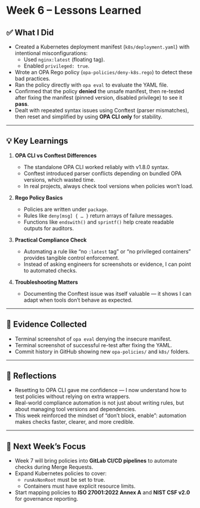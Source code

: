 # Week 6 – Lessons Learned

## ✅ What I Did
- Created a Kubernetes deployment manifest (`k8s/deployment.yaml`) with intentional misconfigurations:
  - Used `nginx:latest` (floating tag).
  - Enabled `privileged: true`.
- Wrote an OPA Rego policy (`opa-policies/deny-k8s.rego`) to detect these bad practices.
- Ran the policy directly with `opa eval` to evaluate the YAML file.
- Confirmed that the policy **denied** the unsafe manifest, then re-tested after fixing the manifest (pinned version, disabled privilege) to see it **pass**.
- Dealt with repeated syntax issues using Conftest (parser mismatches), then reset and simplified by using **OPA CLI only** for stability.

---

## 💡 Key Learnings
1. **OPA CLI vs Conftest Differences**
   - The standalone OPA CLI worked reliably with v1.8.0 syntax.
   - Conftest introduced parser conflicts depending on bundled OPA versions, which wasted time.
   - In real projects, always check tool versions when policies won’t load.

2. **Rego Policy Basics**
   - Policies are written under `package`.
   - Rules like `deny[msg] { … }` return arrays of failure messages.
   - Functions like `endswith()` and `sprintf()` help create readable outputs for auditors.

3. **Practical Compliance Check**
   - Automating a rule like “no `:latest` tag” or “no privileged containers” provides tangible control enforcement.
   - Instead of asking engineers for screenshots or evidence, I can point to automated checks.

4. **Troubleshooting Matters**
   - Documenting the Conftest issue was itself valuable — it shows I can adapt when tools don’t behave as expected.

---

## 📸 Evidence Collected
- Terminal screenshot of `opa eval` denying the insecure manifest.
- Terminal screenshot of successful re-test after fixing the YAML.
- Commit history in GitHub showing new `opa-policies/` and `k8s/` folders.

---

## 🤔 Reflections
- Resetting to OPA CLI gave me confidence — I now understand how to test policies without relying on extra wrappers.
- Real-world compliance automation is not just about writing rules, but about managing tool versions and dependencies.
- This week reinforced the mindset of “don’t block, enable”: automation makes checks faster, clearer, and more credible.

---

## 🎯 Next Week’s Focus
- Week 7 will bring policies into **GitLab CI/CD pipelines** to automate checks during Merge Requests.
- Expand Kubernetes policies to cover:
  - `runAsNonRoot` must be set to true.
  - Containers must have explicit resource limits.
- Start mapping policies to **ISO 27001:2022 Annex A** and **NIST CSF v2.0** for governance reporting.
